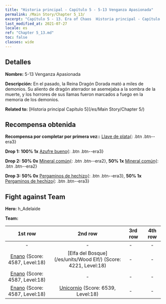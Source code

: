 ```yaml
---
title: "Historia principal - Capítulo 5 - 5-13 Venganza Apasionada"
permalink: /Main Story/Chapter 5_13/
excerpt: "Capítulo 5 - 13. Era of Chaos  Historia principal - Capítulo 5_13. 5-13 Venganza Apasionada"
last_modified_at: 2021-07-27
locale: es
ref: "Chapter 5_13.md"
toc: false
classes: wide
---
```


## Detalles

 **Nombre:** 5-13 Venganza Apasionada

 **Descripción:** En el pasado, la Reina Dragón Dorada mató a miles de demonios. Su aliento de dragón aterrador se asemejaba a la sombra de la muerte, y los horrores de sus llamas fueron marcados a fuego en la memoria de los demonios.

 **Related to:** [Historia principal Capítulo 5](/es/Main Story/Chapter 5/)

## Recompensa obtenida

 **Recompensa por completar por primera vez::** [Llave de plata](/ItemsES/con_693/){: .btn .btn--era3}

 **Drop 1:** **100% 1x** [Azufre bueno](/ItemsES/mat_15/){: .btn .btn--era3}

 **Drop 2:** **50% 0x** [Mineral común](/ItemsES/mat_6/){: .btn .btn--era2}, **50% 1x** [Mineral común](/ItemsES/mat_6/){: .btn .btn--era2}

 **Drop 3:** **50% 0x** [Pergaminos de hechizo](/ItemsES/con_694/){: .btn .btn--era3}, **50% 1x** [Pergaminos de hechizo](/ItemsES/con_694/){: .btn .btn--era3}


## Fight against Team
 **Hero:** h_Adelaide

 **Team:**


  | 1st row | 2nd row | 3rd row | 4th row |
  |:----:|:----:|:----|:----:|
  | - | - | - | - |
  | [Enano](/es/units/Dwarf/) (Score: 4587, Level:18)  | [Elfa del Bosque](/es/units/Wood Elf/) (Score: 4221, Level:18)  | - | - |
  | [Enano](/es/units/Dwarf/) (Score: 4587, Level:18)  | - | - | - |
  | [Enano](/es/units/Dwarf/) (Score: 4587, Level:18)  | [Unicornio](/es/units/Unicorn/) (Score: 6539, Level:18)  | - | - |


